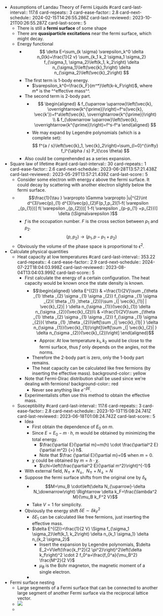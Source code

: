 - Assumptions of Landau Theory of Fermi Liquids #card
  card-last-interval:: 117.6
  card-repeats:: 3
  card-ease-factor:: 2.8
  card-next-schedule:: 2024-02-15T14:26:55.286Z
  card-last-reviewed:: 2023-10-21T00:26:55.287Z
  card-last-score:: 5
	- There is still a **fermi surface** of some shape
	- There are **quasiparticle excitations** near the fermi surface, which might decay.
	- Energy functional
		- $$
		  \delta E=\sum_{k \sigma} \varepsilon_k^0 \delta n_0(k)+\frac{1}{2 v} \sum_{k_1 k_2 \sigma_1 \sigma_2} f_{\sigma_1, \sigma_2}\left(k_1, k_2\right) \delta n_{\sigma_1}\left(\vec{k}_1\right) \delta n_{\sigma_2}\left(\vec{k}_2\right)
		  $$
		- The first term is 1-body energy.
			- $\varepsilon_k^0=\frac{k_F}{m^*}\left(k-k_F\right)$, where $m*$ is the ^^effective mass^^.
		- The second term is 2-body part.
			- $$
			  \begin{aligned}
			  & f_{\uparrow \uparrow}\left(\vec{k}, \overrightarrow{k^{\prime}}\right)=f^s(\vec{k}, \vec{k'})+f^a\left(\vec{k}, \overrightarrow{k^{\prime}}\right) \\
			  & f_{\downarrow \uparrow}\left(\vec{k}, \overrightarrow{k^{\prime}}\right)=f^s-f^a
			  \end{aligned}
			  $$
			- We may expand by Legendre polynomials (which is a complete set):
			  $$
			  f^{a / s}\left(\vec{k}_1, \vec{k}_2\right)=\sum_{l=0}^{\infty} f_l^{\alpha / s} P_l(\cos \theta)
			  $$
		- Also could be comprehended as a series expansion.
- Square law of lifetime #card
  card-last-interval:: 30
  card-repeats:: 1
  card-ease-factor:: 2.6
  card-next-schedule:: 2023-06-28T13:57:21.438Z
  card-last-reviewed:: 2023-05-29T13:57:21.439Z
  card-last-score:: 5
	- Consider some electron with energy $\epsilon$ above the fermi surface. 
	  It could decay by scattering with another electron slightly below the fermi surface.
	- $$\frac{1}{\tau } \varpropto \Gamma \varpropto |u|^{2}\int d^{3}\vec{p}_{1} d^{3}\vec{p}_{2}F(p_1,p_2)[1-f( \varepsilon _{p_{1}})] f( \varepsilon _{p_{2}})[ 1-f( \varepsilon _{p-p_{1} +p_{2}})] \delta (\Sigma\varepsilon )$$
		- $f$ is the occupation number. $F$ is the cross section between $p_1$ and $p_2$.
		- $$(p,p_2) \to (p_1,p-p_1+p_2)$$
	- Obviously the volume of the phase space is proportional to $\epsilon^2$.
- Calculate physical quantities
	- Heat capacity at low temperatures #card
	  card-last-interval:: 353.22
	  card-repeats:: 4
	  card-ease-factor:: 2.9
	  card-next-schedule:: 2024-07-22T18:04:03.998Z
	  card-last-reviewed:: 2023-08-04T13:04:03.999Z
	  card-last-score:: 5
		- First calculate the energy of a certain configuration. The heat capacity would be known once the state density is known.
			- $$\begin{aligned}
			  \delta E^{(2)} & =\frac{1}{2V}\sum _{\theta _{1} \theta _{2} \sigma _{1} \sigma _{2}} f_{\sigma _{1} \sigma _{2}( \theta _{1} ,\theta _{2})}\sum _{| \vec{k}_{1}| | \vec{k}_{2}| } \delta n_{\sigma _{1}}(\vec{k}_{1}) \delta n_{\sigma _{2}}(\vec{k}_{2})\\
			   & =\frac{1}{2V}\sum _{\theta _{1} \theta _{2} \sigma _{1} \sigma _{2}} f_{\sigma _{1} \sigma _{2}}( \theta _{1} ,\theta _{2})\left[\sum _{| \vec{k}_{1}| } \delta n_{\sigma _{1}}(\vec{k}_{1})\right]\left[\sum _{| \vec{k}_{2}| } \delta n_{\sigma _{2}}(\vec{k}_{2})\right]
			  \end{aligned}$$
				- Approx: At low temperature $k_1,k_2$ would be close to the fermi surface, thus $f$ only depends on the angles, not the norms.
			- Therefore the 2-body part is zero, only the 1-body part remains.
			- The heat capacity can be calculated like free fermions (by inserting the effective mass).
			  background-color:: yellow
		- Note that Fermi-Dirac distribution shall be used since we're dealing with fermions!
		  background-color:: red
			- Never see anything like $e^{-\beta E}$.
		- Experimentalists often use this method to obtain the effective mass.
	- Susceptibility #card
	  card-last-interval:: 117.6
	  card-repeats:: 3
	  card-ease-factor:: 2.8
	  card-next-schedule:: 2023-10-13T15:08:24.741Z
	  card-last-reviewed:: 2023-06-18T01:08:24.742Z
	  card-last-score:: 5
		- Idea
			- First obtain the dependence of $E_0$ on $m$.
			- Since $E=E_0-m\cdot h$, m would be obtained by minimizing the total energy.
				- $\frac{\partial E}{\partial m}=m(h) \cdot \frac{\partial^2 E}{\partial m^2} {=} h$.
				- Note that $\frac {\partial E}{\partial m}=0$ when $m=0$.
			- $\chi$ could be obtained by $m=h\cdot \chi$.
				- $\chi=\left(\frac{\partial^2 E}{\partial m^2}\right)^{-1}$
		- With external field, $N_{\uparrow } \neq N_{\downarrow } ,\ \ N_{\uparrow } +N_{\downarrow } =N$
		- Suppose the fermi surface shifts from the original one by $\delta_k$
			- $$M=\mu_B \cdot\left(\delta N_{\uparrow}-\delta N_\downarrow\right) \Rightarrow \delta k_F=\frac{\lambda^2 M}{\mu_B k_F^2 V}$$
			- Take $V=1$ for simplicity.
		- Obviously the energy shift $\delta E \sim \delta k_F^2$
			- $\delta E_1$ can be calculated like free fermions, just inserting the effective mass.
			- $\delta E^{(2)}=\frac{1}{2 V} \Sigma f_{\sigma_1 \sigma_2}\left(k_1, k_2\right) \delta n_{k_1 \sigma_1} \delta n_{k_2 \sigma_2}$
				- Insert the expansion by Legendre polynomials, $\delta E_2=V\left(\frac{k_f^2}{2 \pi^2}\right)^2\left(\delta k_f\right)^2 \cdot 2 f_0^a=\frac{f_0^a}{\mu_B^2} \frac{M^2}{2 V}$
				- $\mu_B$ is the Bohr magneton, the magnetic moment of a single electron.
			-
- Fermi surface nesting
	- Large segments of a Fermi surface that can be connected to another large segment of another Fermi surface via the reciprocal lattice vector.
	- ![](https://pica.zhimg.com/80/v2-3f777e9aeff5c939327564d80d4b7b4b_720w.webp?source=1940ef5c)
	-